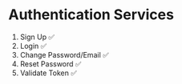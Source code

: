 # Authentication Services

1. Sign Up ✅
2. Login ✅
3. Change Password/Email ✅
4. Reset Password ✅
5. Validate Token ✅
